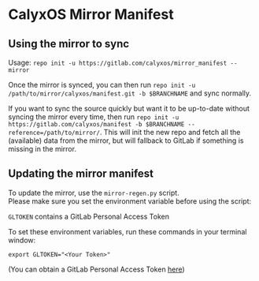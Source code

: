 # CalyxOS Mirror Manifest

## Using the mirror to sync

Usage: `repo init -u https://gitlab.com/calyxos/mirror_manifest --mirror`

Once the mirror is synced, you can then run `repo init -u /path/to/mirror/calyxos/manifest.git -b $BRANCHNAME` and sync normally.

If you want to sync the source quickly but want it to be up-to-date without syncing the mirror every time, then run `repo init -u https://gitlab.com/calyxos/manifest -b $BRANCHNAME --reference=/path/to/mirror/`. This will init the new repo and fetch all the (available) data from the mirror, but will fallback to GitLab if something is missing in the mirror.

## Updating the mirror manifest

To update the mirror, use the `mirror-regen.py` script.  
Please make sure you set the environment variable before using the script:

`GLTOKEN` contains a GitLab Personal Access Token  
  
To set these environment variables, run these commands in your terminal window:  

```
export GLTOKEN="<Your Token>"
```

(You can obtain a GitLab Personal Access Token [here](https://gitlab.com/profile/personal_access_tokens))
